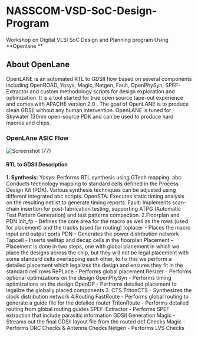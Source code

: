 # NASSCOM-VSD-SoC-Design-Program
Workshop on Digital VLSI SoC Design and Planning program Using **Openlane **
## About OpenLane 
OpenLANE is an automated RTL to GDSII flow based on several components including OpenROAD, Yosys, Magic, Netgen, Fault, OpenPhySyn, SPEF-Extractor and custom methodology scripts for design exploration and optimization. It is a tool started for true open source tape-out experience and comes with APACHE version 2.0 . The goal of OpenLANE is to produce clean GDSII without any human intervention. OpenLANE is tuned for Skywater 130nm open-source PDK and can be used to produce hard macros and chips.


### OpenLAne ASIC Flow 

![Screenshot (77)](https://github.com/Sairamvanam/-NASSCOM-VSD-SoC-Design-Program/assets/163321291/9d01e39d-4aa3-4cea-aa5e-fcdf5ad9da0f)

#### RTL to GDSII Description
**1. Synthesis:**
Yosys: Performs RTL synthesis using GTech mapping.
abc: Conducts technology mapping to standard cells defined in the Process Design Kit (PDK). Various synthesis techniques can be adjusted using different integrated abc scripts.
OpenSTA: Executes static timing analysis on the resulting netlist to generate timing reports.
Fault: Implements scan-chain insertion for post-fabrication testing, supporting ATPG (Automatic Test Pattern Generation) and test patterns compaction.
2.Floorplan and PDN
Init_fp - Defines the core area for the macro as well as the rows (used for placement) and the tracks (used for routing)
Ioplacer - Places the macro input and output ports
PDN - Generates the power distribution network
Tapcell - Inserts welltap and decap cells in the floorplan
Placement – Placement is done in two steps, one with global placement in which we place the designs across the chip, but they will not be legal placement with some standard cells overlapping each other, to fix this we perform a detailed placement which legalizes the design and ensures they fit in the standard cell rows
RePLace - Performs global placement
Resizer - Performs optional optimizations on the design
OpenPhySyn - Performs timing optimizations on the design
OpenDP - Perfroms detailed placement to legalize the globally placed components
3. CTS
TritonCTS - Synthesizes the clock distribution network
4.Routing
FastRoute - Performs global routing to generate a guide file for the detailed router
TritonRoute - Performs detailed routing from global routing guides
SPEF-Extractor - Performs SPEF extraction that include parasitic information
GDSII Generation
Magic - Streams out the final GDSII layout file from the routed def
Checks
Magic - Performs DRC Checks & Antenna Checks
Netgen - Performs LVS Checks
